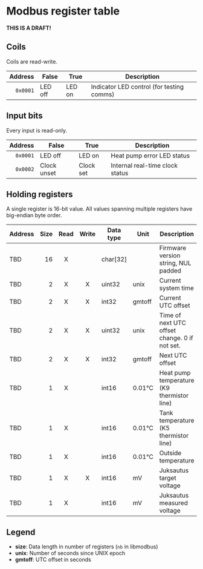 # Modbus register table

**THIS IS A DRAFT!**

## Coils

Coils are read-write.

|  Address | False   | True   | Description                               |
|---------:|---------|--------|-------------------------------------------|
| `0x0001` | LED off | LED on | Indicator LED control (for testing comms) |

## Input bits

Every input is read-only.

|  Address | False       | True      | Description                     |
|---------:|-------------|-----------|---------------------------------|
| `0x0001` | LED off     | LED on    | Heat pump error LED status      |
| `0x0002` | Clock unset | Clock set | Internal real-time clock status |

## Holding registers

A single register is 16-bit value. All values spanning multiple
registers have big-endian byte order.

| Address | Size | Read | Write | Data type | Unit   | Description                                   |
|---------|-----:|:----:|:-----:|-----------|--------|-----------------------------------------------|
| TBD     |   16 | X    |       | char[32]  |        | Firmware version string, NUL padded           |
| TBD     |    2 | X    | X     | uint32    | unix   | Current system time                           |
| TBD     |    2 | X    | X     | int32     | gmtoff | Current UTC offset                            |
| TBD     |    2 | X    | X     | uint32    | unix   | Time of next UTC offset change. 0 if not set. |
| TBD     |    2 | X    | X     | int32     | gmtoff | Next UTC offset                               |
| TBD     |    1 | X    |       | int16     | 0.01°C | Heat pump temperature (K9 thermistor line)    |
| TBD     |    1 | X    |       | int16     | 0.01°C | Tank temperature (K5 thermistor line)         |
| TBD     |    1 | X    |       | int16     | 0.01°C | Outside temperature                           |
| TBD     |    1 | X    | X     | int16     | mV     | Juksautus target voltage                      |
| TBD     |    1 | X    |       | int16     | mV     | Juksautus measured voltage                    |

## Legend

* **size**: Data length in number of registers (`nb` in libmodbus)
* **unix**: Number of seconds since UNIX epoch
* **gmtoff**: UTC offset in seconds
